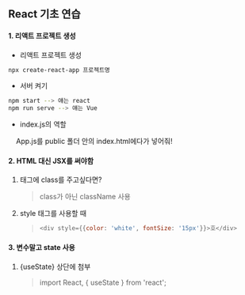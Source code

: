 ## React 기초 연습

#### 1. 리액트 프로젝트 생성

- 리액트 프로젝트 생성

```bash
npx create-react-app 프로젝트명
```

- 서버 켜기

```bash
npm start --> 얘는 react
npm run serve --> 얘는 Vue
```

- index.js의 역할

    App.js를 public 폴더 안의 index.html에다가 넣어줘!

#### 2. HTML 대신 JSX를 써야함

1. 태그에 class를 주고싶다면?
   
   > class가 아닌 className 사용

2. style 태그를 사용할 때
   
   > ```javascript
   > <div style={{color: 'white', fontSize: '15px'}}>호</div>
   > ```

#### 

#### 3. 변수말고 state 사용

1. {useState} 상단에 첨부
   
   > import React, { useState } from 'react';
